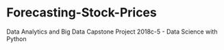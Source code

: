 # Forecasting-Stock-Prices
Data Analytics and Big Data Capstone Project 2018c-5 - Data Science with Python
